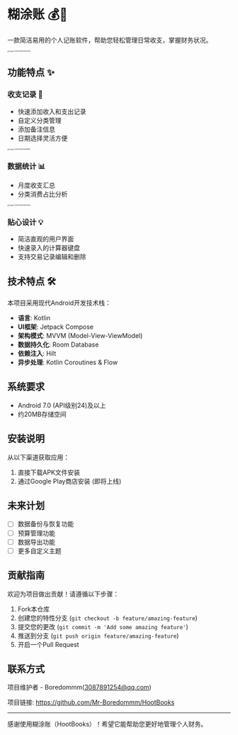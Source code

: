 # 糊涂账 💰📒

一款简洁易用的个人记账软件，帮助您轻松管理日常收支，掌握财务状况。

<img src="C:\Users\Boredommm\AppData\Roaming\Typora\typora-user-images\image-20250708224242534.png" alt="image-20250708224242534" style="zoom:25%;" />

## 功能特点 ✨

### 收支记录 📝
- 快速添加收入和支出记录
- 自定义分类管理
- 添加备注信息
- 日期选择灵活方便

<img src="C:\Users\Boredommm\AppData\Roaming\Typora\typora-user-images\image-20250708224316826.png" alt="image-20250708224316826" style="zoom:25%;" />

### 数据统计 📊
- 月度收支汇总
- 分类消费占比分析

<img src="C:\Users\Boredommm\AppData\Roaming\Typora\typora-user-images\image-20250708224402454.png" alt="image-20250708224402454" style="zoom:25%;" />

### 贴心设计 💡

- 简洁直观的用户界面
- 快速录入的计算器键盘
- 支持交易记录编辑和删除


## 技术特点 🛠️

本项目采用现代Android开发技术栈：

- **语言**: Kotlin
- **UI框架**: Jetpack Compose
- **架构模式**: MVVM (Model-View-ViewModel)
- **数据持久化**: Room Database
- **依赖注入**: Hilt
- **异步处理**: Kotlin Coroutines & Flow

## 系统要求

- Android 7.0 (API级别24)及以上
- 约20MB存储空间

## 安装说明

从以下渠道获取应用：

1. 直接下载APK文件安装
2. 通过Google Play商店安装 (即将上线)

## 未来计划

- [ ] 数据备份与恢复功能
- [ ] 预算管理功能
- [ ] 数据导出功能
- [ ] 更多自定义主题

## 贡献指南

欢迎为项目做出贡献！请遵循以下步骤：

1. Fork本仓库
2. 创建您的特性分支 (`git checkout -b feature/amazing-feature`)
3. 提交您的更改 (`git commit -m 'Add some amazing feature'`)
4. 推送到分支 (`git push origin feature/amazing-feature`)
5. 开启一个Pull Request

## 联系方式

项目维护者 - Boredommm(3087891254@qq.com)

项目链接: https://github.com/Mr-Boredommm/HootBooks

---

感谢使用糊涂账（HootBooks）！希望它能帮助您更好地管理个人财务。

